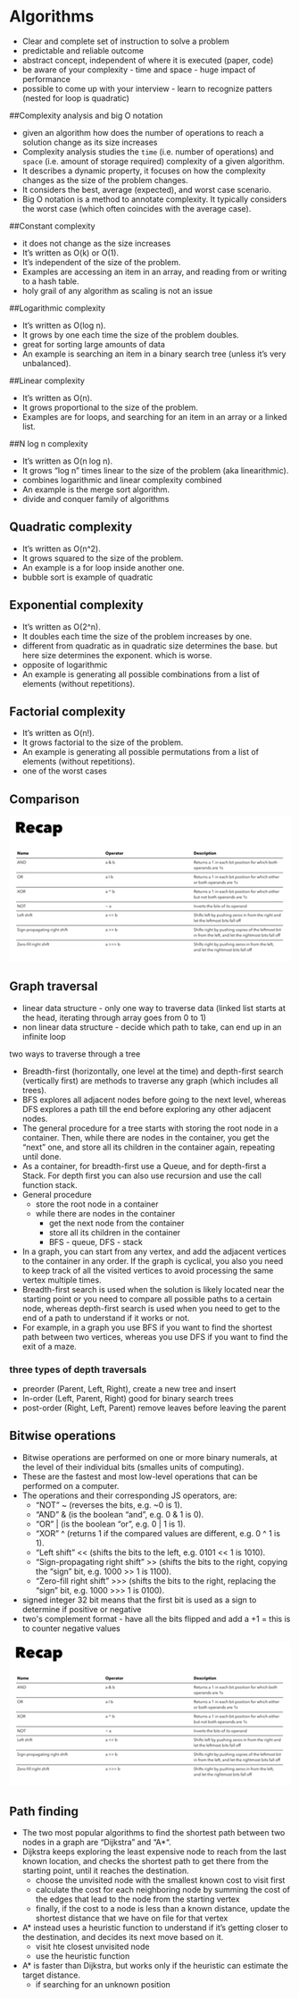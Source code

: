 # Algorithms
- Clear and complete set of instruction to solve a problem
- predictable and reliable outcome
- abstract concept, independent of where it is executed (paper, code)
- be aware of your complexity - time and space - huge impact of performance
- possible to come up with your interview - learn to recognize patters (nested for loop is quadratic)

##Complexity analysis and big O notation
- given an algorithm how does the number of operations to reach a solution change as its size increases
- Complexity analysis studies the `time` (i.e. number of operations) and `space` (i.e. amount of storage required) complexity of a given algorithm.
- It describes a dynamic property, it focuses on how the complexity changes as the size of the problem changes.
- It considers the best, average (expected), and worst case scenario.
- Big O notation is a method to annotate complexity. It typically considers the worst case (which often coincides with the average case).

##Constant complexity
- it does not change as the size increases
- It’s written as O(k) or O(1).
- It’s independent of the size of the problem.
- Examples are accessing an item in an array, and reading from or writing to a hash table.
- holy grail of any algorithm as scaling is not an issue

##Logarithmic complexity
- It’s written as O(log n).
- It grows by one each time the size of the problem doubles.
- great for sorting large amounts of data
- An example is searching an item in a binary search tree (unless it’s very unbalanced).

##Linear complexity
- It’s written as O(n).
- It grows proportional to the size of the problem.
- Examples are for loops, and searching for an item in an array or a linked list.

##N log n complexity
- It’s written as O(n log n).
- It grows “log n” times linear to the size of the problem (aka linearithmic).
- combines logarithmic and linear complexity combined
- An example is the merge sort algorithm. 
- divide and conquer family of algorithms

## Quadratic complexity
- It’s written as O(n^2).
- It grows squared to the size of the problem.
- An example is a for loop inside another one.
- bubble sort is example of quadratic

## Exponential complexity
- It’s written as O(2^n).
- It doubles each time the size of the problem increases by one.
- different from quadratic as in quadratic size determines the base. but here size determines the exponent. which is worse.
- opposite of logarithmic 
- An example is generating all possible combinations from a list of elements (without repetitions).

## Factorial complexity
- It’s written as O(n!).
- It grows factorial to the size of the problem.
- An example is generating all possible permutations from a list of elements (without repetitions).
- one of the worst cases

## Comparison
![img.png](media/img.png)

## Graph traversal
- linear data structure - only one way to traverse data (linked list starts at the head, iterating through array goes from 0 to 1)
- non linear data structure - decide which path to take, can end up in an infinite loop

two ways to traverse through a tree
- Breadth-first (horizontally, one level at the time) and depth-first search (vertically first) are methods to traverse any graph (which includes all trees). 
- BFS explores all adjacent nodes before going to the next level, whereas DFS explores a path till the end before exploring any other adjacent nodes.
- The general procedure for a tree starts with storing the root node in a container. Then, while there are nodes in the container, you get the “next” one, and store all its children in the container again, repeating until done. 
- As a container, for breadth-first use a Queue, and for depth-first a Stack. For depth first you can also use recursion and use the call function stack.
- General procedure
  - store the root node in a container
  - while there are nodes in the container
    - get the next node from the container
    - store all its children in the container
    - BFS - queue, DFS - stack
- In a graph, you can start from any vertex, and add the adjacent vertices to the container in any order. If the graph is cyclical, you also you need to keep track of all the visited vertices to avoid processing the same vertex multiple times.
- Breadth-first search is used when the solution is likely located near the starting point or you need to compare all possible paths to a certain node, whereas depth-first search is used when you need to get to the end of a path to understand if it works or not.
- For example, in a graph you use BFS if you want to find the shortest path between two vertices, whereas you use DFS if you want to find the exit of a maze.

### three types of depth traversals
- preorder (Parent, Left, Right), create a new tree and insert
- In-order (Left, Parent, Right) good for binary search trees
- post-order (Right, Left, Parent) remove leaves before leaving the parent

## Bitwise operations
- Bitwise operations are performed on one or more binary numerals, at the level of their individual bits (smalles units of computing).
- These are the fastest and most low-level operations that can be performed on a computer.
- The operations and their corresponding JS operators, are:
  - “NOT” ~ (reverses the bits, e.g. ~0 is 1). 
  - “AND” & (is the boolean “and”, e.g. 0 & 1 is 0). 
  - “OR” | (is the boolean “or”, e.g. 0 | 1 is 1). 
  - “XOR” ^ (returns 1 if the compared values are different, e.g. 0 ^ 1 is 1). 
  - “Left shift” << (shifts the bits to the left, e.g. 0101 << 1 is 1010). 
  - “Sign-propagating right shift” >> (shifts the bits to the right, copying the “sign” bit, e.g. 1000 >> 1 is 1100). 
  - “Zero-fill right shift” >>> (shifts the bits to the right, replacing the “sign” bit, e.g. 1000 >>> 1 is 0100).
- signed integer 32 bit means that the first bit is used as a sign to determine if positive or negative
- two's complement format - have all the bits flipped and add a +1 = this is to counter negative values

![img.png](media/img.png)

## Path finding
- The two most popular algorithms to find the shortest path between two nodes in a graph are “Dijkstra” and “A*“. 
- Dijkstra keeps exploring the least expensive node to reach from the last known location, and checks the shortest path to get there from the starting point, until it reaches the destination. 
  - choose the unvisited node with the smallest known cost to visit first
  - calculate the cost for each neighboring node by summing the cost of the edges that lead to the node from the starting vertex
  - finally, if the cost to a node is less than a known distance, update the shortest distance that we have on file for that vertex
- A* instead uses a heuristic function to understand if it’s getting closer to the destination, and decides its next move based on it. 
  - visit hte closest unvisited node
  - use the heuristic function
- A* is faster than Dijkstra, but works only if the heuristic can estimate the target distance.
  - if searching for an unknown position